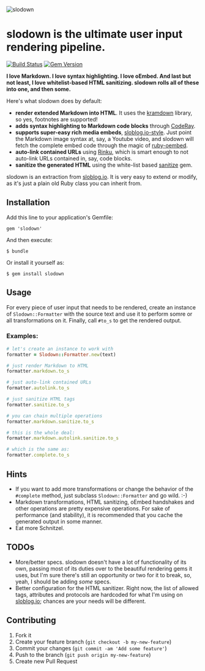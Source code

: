 ![slodown](https://dl.dropbox.com/u/7288/hendrik.mans.de/slodown.png)

# slodown is the ultimate user input rendering pipeline.

[![Build Status](https://travis-ci.org/hmans/slodown.png?branch=master)](https://travis-ci.org/hmans/slodown) [![Gem Version](https://badge.fury.io/rb/slodown.png)](http://badge.fury.io/rb/slodown)

**I love Markdown. I love syntax highlighting. I love oEmbed. And last but not least, I love whitelist-based HTML sanitizing. slodown rolls all of these into one, and then some.**

Here's what slodown does by default:

- **render extended Markdown into HTML**. It uses the [kramdown](http://kramdown.rubyforge.org/) library, so yes, footnotes are supported!
- **adds syntax highlighting to Markdown code blocks** through [CodeRay](http://coderay.rubychan.de/).
- **supports super-easy rich media embeds**, [sloblog.io-style](http://sloblog.io/~hmans/qhdsk2SMoAU). Just point the Markdown image syntax at, say, a Youtube video, and slodown will fetch the complete embed code through the magic of [ruby-oembed](https://github.com/judofyr/ruby-oembed).
- **auto-link contained URLs** using [Rinku](https://github.com/vmg/rinku), which is smart enough to not auto-link URLs contained in, say, code blocks.
- **sanitize the generated HTML** using the white-list based [sanitize](https://github.com/rgrove/sanitize) gem.

slodown is an extraction from [sloblog.io](http://sloblog.io). It is very easy to extend or modify, as it's just a plain old Ruby class you can inherit from.


## Installation

Add this line to your application's Gemfile:

    gem 'slodown'

And then execute:

    $ bundle

Or install it yourself as:

    $ gem install slodown

## Usage

For every piece of user input that needs to be rendered, create an instance of `Slodown::Formatter` with the source text and use it to perform somre or all transformations on it. Finally, call `#to_s` to get the rendered output.

### Examples:

~~~ruby
# let's create an instance to work with
formatter = Slodown::Formatter.new(text)

# just render Markdown to HTML
formatter.markdown.to_s

# just auto-link contained URLs
formatter.autolink.to_s

# just sanitize HTML tags
formatter.sanitize.to_s

# you can chain multiple operations
formatter.markdown.sanitize.to_s

# this is the whole deal:
formatter.markdown.autolink.sanitize.to_s

# which is the same as:
formatter.complete.to_s
~~~

## Hints

* If you want to add more transformations or change the behavior of the `#complete` method, just subclass `Slodown::Formatter` and go wild. :-)
* Markdown transformations, HTML sanitizing, oEmbed handshakes and other operations are pretty expensive operations. For sake of performance (and stability), it is recommended that you cache the generated output in some manner.
* Eat more Schnitzel.

## TODOs

- More/better specs. slodown doesn't have a lot of functionality of its own, passing most of its duties over to the beautiful rendering gems it uses, but I'm sure there's still an opportunity or two for it to break, so, yeah, I should be adding _some_ specs.
- Better configuration for the HTML sanitizer. Right now, the list of allowed tags, attributes and protocols are hardcoded for what I'm using on [sloblog.io](http://sloblog.io); chances are your needs will be different.

## Contributing

1. Fork it
2. Create your feature branch (`git checkout -b my-new-feature`)
3. Commit your changes (`git commit -am 'Add some feature'`)
4. Push to the branch (`git push origin my-new-feature`)
5. Create new Pull Request
